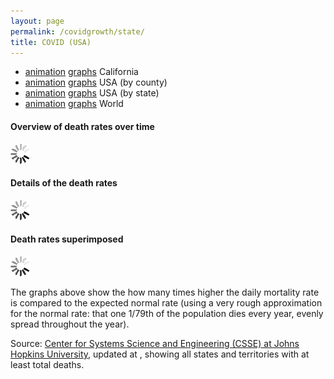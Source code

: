 ```yaml
---
layout: page
permalink: /covidgrowth/state/
title: COVID (USA)
---
```


<link rel="stylesheet" href="/covidgrowth/graph.css">
<script src="https://cdn.jsdelivr.net/npm/moment@2.24.0" defer></script>
<script src="https://cdn.jsdelivr.net/npm/chart.js@2.8.0" defer></script>
<script src="/covidgrowth/state-graph.min.js" defer></script>

* [animation](/covidgrowth/rankca) [graphs](/covidgrowth/ca) California
* [animation](/covidgrowth/rankusa) [graphs](/covidgrowth/usa) USA (by county)
* [animation](/covidgrowth/rankstate) [graphs](/covidgrowth/state) USA (by state)
* [animation](/covidgrowth/rankworld) [graphs](/covidgrowth/world) World

<section>

  <h4>Overview of death rates over time</h4>
  <img id="sparkSpinnerElement" src="/img/spinner32.gif">

  <h4>Details of the death rates</h4>
  <img id="detailsSpinnerElement" src="/img/spinner32.gif">

  <h4>Death rates superimposed</h4>
  <img id="superimposedSpinnerElement" src="/img/spinner32.gif">
</section>

The graphs above show the how many times higher the daily mortality rate is compared to the expected normal rate (using a very rough approximation for the normal rate: that one 1/79th of the population dies every year, evenly spread throughout the year).

Source: [Center for Systems Science and Engineering (CSSE) at Johns Hopkins University][1],
updated at <span id="updateTimeElement"></span>, showing all states and territories with at least <span id="minTotalDeathsElement"></span> total deaths.

[1]: https://github.com/CSSEGISandData/COVID-19
